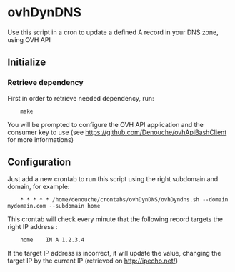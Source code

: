 ovhDynDNS
=========

Use this script in a cron to update a defined A record in your DNS zone, using OVH API

Initialize
----------

### Retrieve dependency

First in order to retrieve needed dependency, run:
```
    make
```
You will be prompted to configure the OVH API application and the consumer key to use (see https://github.com/Denouche/ovhApiBashClient for more informations)


Configuration
-------------

Just add a new crontab to run this script using the right subdomain and domain, for example:
```
    * * * * * /home/denouche/crontabs/ovhDynDNS/ovhDyndns.sh --domain mydomain.com --subdomain home
```

This crontab will check every minute that the following record targets the right IP address :
```
    home    IN A 1.2.3.4
```

If the target IP address is incorrect, it will update the value, changing the target IP by the current IP (retrieved on http://ipecho.net/)


